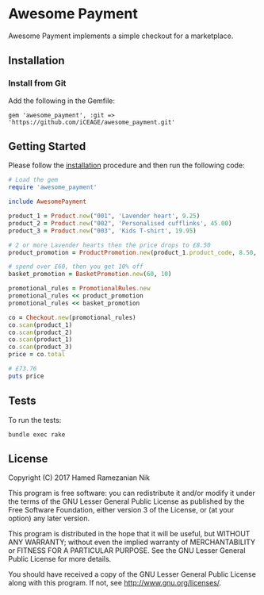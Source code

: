 # Awesome Payment
Awesome Payment implements a simple checkout for a marketplace.

## Installation


### Install from Git

Add the following in the Gemfile:

    gem 'awesome_payment', :git => 'https://github.com/iCEAGE/awesome_payment.git'


## Getting Started

Please follow the [installation](#installation) procedure and then run the following code:

```ruby
# Load the gem
require 'awesome_payment'

include AwesomePayment

product_1 = Product.new("001", 'Lavender heart', 9.25)
product_2 = Product.new("002", 'Personalised cufflinks', 45.00)
product_3 = Product.new("003", 'Kids T-shirt', 19.95)

# 2 or more Lavender hearts then the price drops to £8.50
product_promotion = ProductPromotion.new(product_1.product_code, 8.50, 2)

# spend over £60, then you get 10% off
basket_promotion = BasketPromotion.new(60, 10)

promotional_rules = PromotionalRules.new
promotional_rules << product_promotion
promotional_rules << basket_promotion

co = Checkout.new(promotional_rules)
co.scan(product_1)
co.scan(product_2)
co.scan(product_1)
co.scan(product_3)
price = co.total

# £73.76 
puts price
```

## Tests
To run the tests:
````
bundle exec rake
````

## License

Copyright (C) 2017  Hamed Ramezanian Nik

This program is free software: you can redistribute it and/or modify
it under the terms of the GNU Lesser General Public License as published by
the Free Software Foundation, either version 3 of the License, or
(at your option) any later version.

This program is distributed in the hope that it will be useful,
but WITHOUT ANY WARRANTY; without even the implied warranty of
MERCHANTABILITY or FITNESS FOR A PARTICULAR PURPOSE.  See the
GNU Lesser General Public License for more details.

You should have received a copy of the GNU Lesser General Public License
along with this program.  If not, see <http://www.gnu.org/licenses/>.
